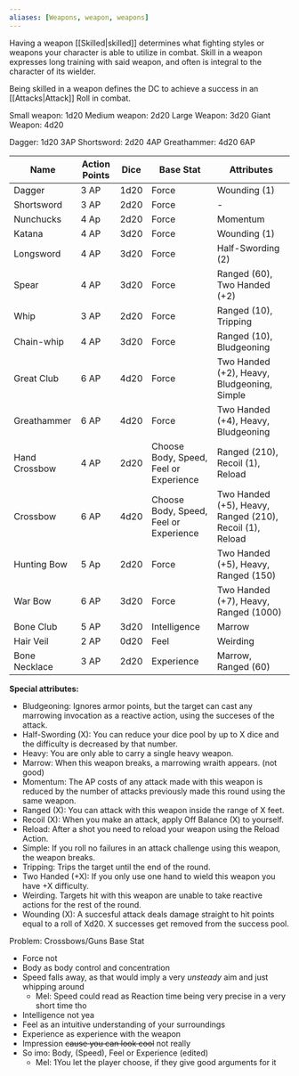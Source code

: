 ```yaml
---
aliases: [Weapons, weapon, weapons]
---
```


Having a weapon [[Skilled|skilled]] determines what fighting styles or weapons your character is able to utilize in combat. Skill in a weapon expresses long training with said weapon, and often is integral to the character of its wielder.

Being skilled in a weapon defines the DC to achieve a success in an [[Attacks|Attack]] Roll in combat.

Small weapon: 1d20
Medium weapon: 2d20
Large Weapon: 3d20
Giant Weapon: 4d20

Dagger: 1d20 3AP
Shortsword: 2d20 4AP
Greathammer: 4d20 6AP

| Name          | Action Points | Dice | Base Stat                              | Attributes                                               |
| ------------- | ------------- | ---- | -------------------------------------- | -------------------------------------------------------- |
| Dagger        | 3 AP          | 1d20 | Force                                  | Wounding (1)                                             |
| Shortsword    | 3 AP          | 2d20 | Force                                  | -                                                        |
| Nunchucks     | 4 Ap          | 2d20 | Force                                  | Momentum                                                 |
| Katana        | 4 AP          | 3d20 | Force                                  | Wounding (1)                                             |
| Longsword     | 4 AP          | 3d20 | Force                                  | Half-Swording (2)                                        |
| Spear         | 4 AP          | 3d20 | Force                                  | Ranged (60), Two Handed (+2)                             |
| Whip          | 3 AP          | 2d20 | Force                                  | Ranged (10), Tripping                                    |
| Chain-whip    | 4 AP          | 3d20 | Force                                  | Ranged (10), Bludgeoning                                 |
| Great Club    | 6 AP          | 4d20 | Force                                  | Two Handed (+2), Heavy, Bludgeoning, Simple              |
| Greathammer   | 6 AP          | 4d20 | Force                                  | Two Handed (+4), Heavy, Bludgeoning                      |
| Hand Crossbow | 4 AP          | 2d20 | Choose Body, Speed, Feel or Experience | Ranged (210), Recoil (1), Reload                         |
| Crossbow      | 6 AP          | 4d20 | Choose Body, Speed, Feel or Experience | Two Handed (+5), Heavy, Ranged (210), Recoil (1), Reload |
| Hunting Bow   | 5 Ap          | 2d20 | Force                                  | Two Handed (+5), Heavy, Ranged (150)                     |
| War Bow       | 6 AP          | 3d20 | Force                                  | Two Handed (+7), Heavy, Ranged (1000)                    |
| Bone Club     | 5 AP          | 3d20 | Intelligence                           | Marrow                                                   |
| Hair Veil     | 2 AP          | 0d20 | Feel                                   | Weirding                                                 |
| Bone Necklace | 3 AP          | 2d20 | Experience                             | Marrow, Ranged (60)                                      |
**Special attributes:**
- Bludgeoning: Ignores armor points, but the target can cast any marrowing invocation as a reactive action, using the succeses of the attack.
- Half-Swording (X): You can reduce your dice pool by up to X dice and the difficulty is decreased by that number.
- Heavy: You are only able to carry a single heavy weapon.
- Marrow: When this weapon breaks, a marrowing wraith appears. (not good)
- Momentum: The AP costs of any attack made with this weapon is reduced by the number of attacks previously made this round using the same weapon.
- Ranged (X): You can attack with this weapon inside the range of X feet.
- Recoil (X): When you make an attack, apply Off Balance (X) to yourself.
- Reload: After a shot you need to reload your weapon using the Reload Action.
- Simple: If you roll no failures in an attack challenge using this weapon, the weapon breaks.
- Tripping: Trips the target until the end of the round.
- Two Handed (+X): If you only use one hand to wield this weapon you have +X difficulty.
- Weirding. Targets hit with this weapon are unable to take reactive actions for the rest of the round.
- Wounding (X): A succesful attack deals damage straight to hit points equal to a roll of Xd20. X successes get removed from the success pool.


Problem: Crossbows/Guns Base Stat
- Force not
- Body as body control and concentration
- Speed falls away, as that would imply a very *unsteady* aim and just whipping around
	- Mel: Speed could read as Reaction time being very precise in a very short time tho
- Intelligence not yea
- Feel as an intuitive understanding of your surroundings
- Experience as experience with the weapon
- Impression ~~cause you can look cool~~ not really
- So imo: Body, (Speed), Feel or Experience (edited)
	- Mel: 1You let the player choose, if they give good arguments for it